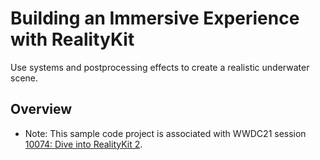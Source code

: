 # Building an Immersive Experience with RealityKit

Use systems and postprocessing effects to create a realistic underwater scene.

## Overview

- Note: This sample code project is associated with WWDC21 session [10074: Dive into RealityKit 2](https://developer.apple.com/wwdc21/10074/).

